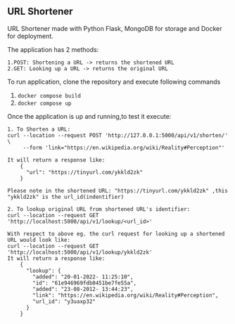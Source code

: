 ## URL Shortener


URL Shortener made with Python Flask, MongoDB for storage and Docker for deployment.

The application has 2 methods:
    
    1.POST: Shortening a URL -> returns the shortened URL
    2.GET: Looking up a URL -> returns the original URL

To run application, clone the repository and execute following commands

1. `docker compose build`
2. `docker compose up`

Once the application is up and running,to test it execute:
    
    1. To Shorten a URL:
    curl --location --request POST 'http://127.0.0.1:5000/api/v1/shorten/' \
         --form 'link="https://en.wikipedia.org/wiki/Reality#Perception"'

    It will return a response like:
        {
          "url": "https://tinyurl.com/ykkld2zk"
        }
    
    Please note in the shortened URL: "https://tinyurl.com/ykkld2zk" ,this "ykkld2zk" is the url_id(indentifier)

    2. To lookup original URL from shortened URL's identifier:
    curl --location --request GET 'http://localhost:5000/api/v1/lookup/<url_id>'

    With respect to above eg. the curl request for looking up a shortened URL would look like:
    curl --location --request GET 'http://localhost:5000/api/v1/lookup/ykkld2zk'
    It will return a response like:
        {
          "lookup": {
            "added": "20-01-2022- 11:25:10",
            "id": "61e946969fdb0451be7fe55a",
            "added": "23-08-2012- 13:44:23",
            "link": "https://en.wikipedia.org/wiki/Reality#Perception",
            "url_id": "y3uaxp32"
          }
        }

